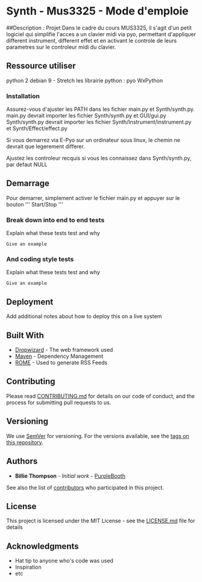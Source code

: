 # Synth - Mus3325 - Mode d'emploie

##Description :
Projet Dans le cadre du cours MUS3325, il s'agit d'un petit logiciel qui simplifie l'acces a un clavier midi via pyo, permettant d'appliquer different instrument, different effet et en activant le controle de leurs parametres sur le controleur midi du clavier.

## Ressource utiliser
python 2
debian 9 - Stretch
les librairie python :
	pyo
	WxPython

### Installation

Assurez-vous d'ajuster les PATH dans les fichier main.py et Synth/synth.py.
main.py devrait importer les fichier Synth/synth.py et GUI/gui.py
Synth/synth.py devrait importer les fichier Synth/Instrument/instrument.py et Synth/Effect/effect.py

Si vous demarrez via E-Pyo sur un ordinateur sous linux, le chemin ne devrait que legerement differer.

Ajustez les controleur recquis si vous les connaissez dans Synth/synth.py, par defaut NULL


## Demarrage

Pour demarrer, simplement activer le fichier main.py et appuyer sur le bouton 
'''
Start/Stop
'''

### Break down into end to end tests

Explain what these tests test and why

```
Give an example
```

### And coding style tests

Explain what these tests test and why

```
Give an example
```

## Deployment

Add additional notes about how to deploy this on a live system

## Built With

* [Dropwizard](http://www.dropwizard.io/1.0.2/docs/) - The web framework used
* [Maven](https://maven.apache.org/) - Dependency Management
* [ROME](https://rometools.github.io/rome/) - Used to generate RSS Feeds

## Contributing

Please read [CONTRIBUTING.md](https://gist.github.com/PurpleBooth/b24679402957c63ec426) for details on our code of conduct, and the process for submitting pull requests to us.

## Versioning

We use [SemVer](http://semver.org/) for versioning. For the versions available, see the [tags on this repository](https://github.com/your/project/tags). 

## Authors

* **Billie Thompson** - *Initial work* - [PurpleBooth](https://github.com/PurpleBooth)

See also the list of [contributors](https://github.com/your/project/contributors) who participated in this project.

## License

This project is licensed under the MIT License - see the [LICENSE.md](LICENSE.md) file for details

## Acknowledgments

* Hat tip to anyone who's code was used
* Inspiration
* etc


